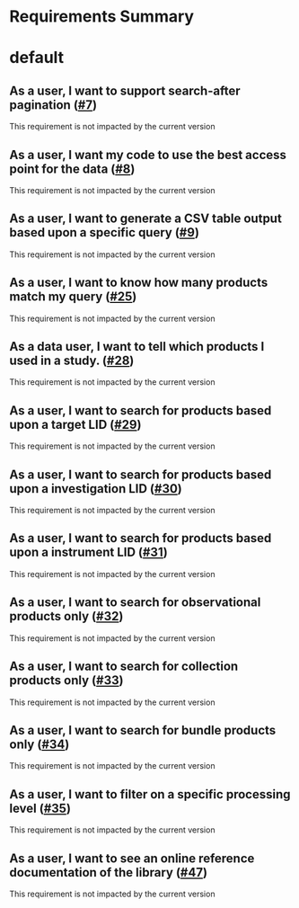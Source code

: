 
Requirements Summary
====================

# default

## As a user, I want to support search-after pagination ([#7](https://github.com/NASA-PDS/updart/issues/7)) 


This requirement is not impacted by the current version
## As a user, I want my code to use the best access point for the data ([#8](https://github.com/NASA-PDS/updart/issues/8)) 


This requirement is not impacted by the current version
## As a user, I want to generate a CSV table output based upon a specific query ([#9](https://github.com/NASA-PDS/updart/issues/9)) 


This requirement is not impacted by the current version
## As a user, I want to know how many products match my query  ([#25](https://github.com/NASA-PDS/updart/issues/25)) 


This requirement is not impacted by the current version
## As a data user, I want to tell which products I used in a study. ([#28](https://github.com/NASA-PDS/updart/issues/28)) 


This requirement is not impacted by the current version
## As a user, I want to search for products based upon a target LID ([#29](https://github.com/NASA-PDS/updart/issues/29)) 


This requirement is not impacted by the current version
## As a user, I want to search for products based upon a investigation LID ([#30](https://github.com/NASA-PDS/updart/issues/30)) 


This requirement is not impacted by the current version
## As a user, I want to search for products based upon a instrument LID ([#31](https://github.com/NASA-PDS/updart/issues/31)) 


This requirement is not impacted by the current version
## As a user, I want to search for observational products only ([#32](https://github.com/NASA-PDS/updart/issues/32)) 


This requirement is not impacted by the current version
## As a user, I want to search for collection products only ([#33](https://github.com/NASA-PDS/updart/issues/33)) 


This requirement is not impacted by the current version
## As a user, I want to search for bundle products only ([#34](https://github.com/NASA-PDS/updart/issues/34)) 


This requirement is not impacted by the current version
## As a user, I want to filter on a specific processing level ([#35](https://github.com/NASA-PDS/updart/issues/35)) 


This requirement is not impacted by the current version
## As a user, I want to see an online reference documentation of the library ([#47](https://github.com/NASA-PDS/updart/issues/47)) 


This requirement is not impacted by the current version